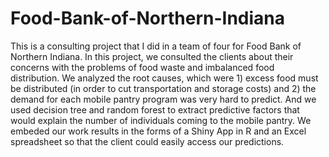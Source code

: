 # Food-Bank-of-Northern-Indiana

This is a consulting project that I did in a team of four for Food Bank of Northern Indiana. In this project, we consulted the clients about their concerns with the problems of food waste and imbalanced food distribution. We analyzed the root causes, which were 1) excess food must be distributed (in order to cut transportation and storage costs) and 2) the demand for each mobile pantry program was very hard to predict. And we used decision tree and random forest to extract predictive factors that would explain the number of individuals coming to the mobile pantry. We embeded our work results in the forms of a Shiny App in R and an Excel spreadsheet so that the client could easily access our predictions.


